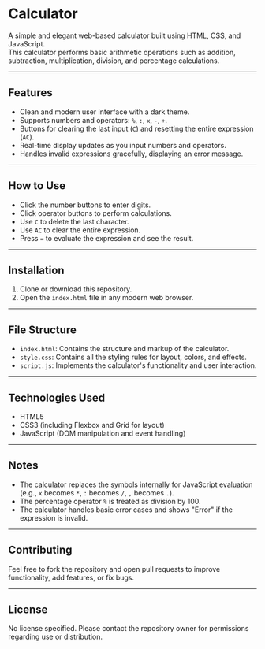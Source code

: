 # Calculator

A simple and elegant web-based calculator built using HTML, CSS, and JavaScript.  
This calculator performs basic arithmetic operations such as addition, subtraction, multiplication, division, and percentage calculations.

---

## Features

- Clean and modern user interface with a dark theme.
- Supports numbers and operators: `%`, `:`, `x`, `-`, `+`.
- Buttons for clearing the last input (`C`) and resetting the entire expression (`AC`).
- Real-time display updates as you input numbers and operators.
- Handles invalid expressions gracefully, displaying an error message.

---

## How to Use

- Click the number buttons to enter digits.
- Click operator buttons to perform calculations.
- Use `C` to delete the last character.
- Use `AC` to clear the entire expression.
- Press `=` to evaluate the expression and see the result.

---

## Installation

1. Clone or download this repository.
2. Open the `index.html` file in any modern web browser.

---

## File Structure

- `index.html`: Contains the structure and markup of the calculator.
- `style.css`: Contains all the styling rules for layout, colors, and effects.
- `script.js`: Implements the calculator's functionality and user interaction.

---

## Technologies Used

- HTML5
- CSS3 (including Flexbox and Grid for layout)
- JavaScript (DOM manipulation and event handling)

---

## Notes

- The calculator replaces the symbols internally for JavaScript evaluation (e.g., `x` becomes `*`, `:` becomes `/`, `,` becomes `.`).
- The percentage operator `%` is treated as division by 100.
- The calculator handles basic error cases and shows "Error" if the expression is invalid.

---

## Contributing

Feel free to fork the repository and open pull requests to improve functionality, add features, or fix bugs.

---

## License

No license specified. Please contact the repository owner for permissions regarding use or distribution.
